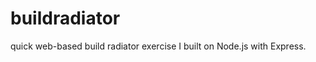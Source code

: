 buildradiator
=============

quick web-based build radiator exercise I built on Node.js with Express.
